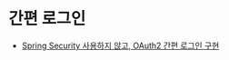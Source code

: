 # 간편 로그인

- [Spring Security 사용하지 않고, OAuth2 간편 로그인 구현](https://ttl-blog.tistory.com/1434#%F0%9F%90%B3%20build.gradle-1)
